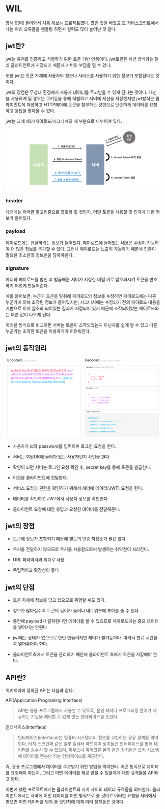 # WIL

항해 99에 들어와서 처음 해보는 프로젝트였다. 많은 것을 배웠고 또 자바스크립트에서 나는 여러 오류들을 핸들링 하면서 실력도 많이 늘어난 것 같다.

## jwt란?

jwt는 유저를 인증하고 식별하기 위한 토큰 기반 인증이다. jwt토큰은 세션 방식과는 달리 클라이언트에 저장되기 때문에 서버의 부담을 덜 수 있다.

또한 jwt는 토큰 자체에 사용자의 정보나 서비스를 사용하기 위한 정보가 포함된다는 것이다. 

jwt의 장점은 무상태 환경에서 사용자 데이터를 주고받을 수 있게 된다는 것이다. 세션을 사용하게 될 경우는 쿠키등을 통해 식별하고 서버에 세션을 저장했지만 jwt방식은 클라이언트에 저장하고 HTTP헤더에 토큰을 첨부하는 것만으로 단순하게 데이터를 요청하고 응답을 받아올 수 있다.

jwt는 크게 헤더/페이로드/시그니쳐의 세 부분으로 나누어져 있다.

![01](./2022_11_14~2022_11_20WIL/02.png)

### header

헤더에는 어떠한 알고리즘으로 암호화 할 것인지, 어떤 토큰을 사용할 것 인지에 대한 정보가 들어있다.

### payload

페이로드에는 전달하려는 정보가 들어있다. 페이로드에 들어있는 내용은 수정이 가능하여 더 많은 정보를 추가할 수 있다. 그러나 페이로드는 노출이 가능하기 때문에 인증이 필요한 최소한의 정보만을 담아야한다.

### signature

헤더와 페이로드를 합친 후 발급해준 서버가 지정한 비밀 키로 암호화시켜 토큰을 변조하기 어렵게 만들어준다.

예를 들어보면, 누군가 토큰을 탈취해 페이로드의 정보를 수정하면 페이로드에는 다른 누군가에 의해 조작된 정보가 들어있지만, 시그니처에는 수정되기 전의 페이로드 내용을 기반으로 이미 암호화 되어있는 결과가 저장되어 있기 때문에 조작되어있는 페이로드와는 다른 값이 나오게 된다.

이러한 방식으로 비교하면 서버는 토큰이 조작되었는지 아닌지를 쉽게 알 수 있고 다른 누군가는 조작된 토큰을 악용하기가 어려워진다.

## jwt의 동작원리

![02](./2022_11_14~2022_11_20WIL/01.png)

- 사용자가 id와 password를 입력하여 로그인 요청을 한다.

- 서버는 회원DB에 들어가 있는 사용자인지 확인을 한다.

- 확인이 되면 서버는 로그인 요청 확인 후, secret key를 통해 토큰을 발급한다.

- 이것을 클라이언트에 전달한다.

- 서비스 요청과 권한을 확인하기 위해서 헤더에 데이터(JWT) 요청을 한다.

- 데이터를 확인하고 JWT에서 사용자 정보를 확인한다.

- 클라이언트 요청에 대한 응답과 요청한 데이터를 전달해준다.

## jwt의 장점

- 토큰에 정보가 포함되기 때문에 별도의 인증 저장소가 필요 없다.

- 쿠키를 전달하지 않으므로 쿠키를 사용함으로써 발생하는 취약점이 사라진다.

- URL 파라미터와 헤더로 사용

- 독립적이고 확장성이 좋다

## jwt의 단점

- 토큰 자체에 정보를 담고 있으므로 위험할 수도 있다.

- 정보가 많아질수록 토큰의 길이가 늘어나 네트워크에 부하를 줄 수 있다.

- 중간에 payload가 탈취된다면 데이터를 볼 수 있으므로 페이로드에는 중요 데이터를 넣어서는 안된다

- jwt에는 상태가 없으므로 한번 만들어지면 제어가 불가능하다. 따라서 만료 시간을 꼭 넣어주어야 한다.

- 클라이언트측에서 토큰을 관리하기 때문에 클라이언트 측에서 토큰을 저장해야 한다.

## API란?

위키백과에 정의된 API는 다음과 같다.

API(Application Programing Interface)

> API는 응용 프로그램에서 사용할 수 있도록, 운영 체제나 프로그래밍 언어가 제공하는 기능을 제어할 수 있게 만든 인터페이스를 뜻한다.

인터페이스(Interface)

> 인터페이스(interface)는 컴퓨터 시스템끼리 정보를 교한하는 공유 경계를 의미한다, 터치 스크린과 같은 일부 컴퓨터 하드웨어 장치들은 인터페이스를 통해 데이터를 송수신 할 수 있으며, 마우스나 마이크론 폰가 같은 장치들은 오직 시스템에 데이터를 전송만 하는 인터페이스를 제공한다.

즉, 응용 프로그램에서 데이터를 주고받기 위한 방법을 의미한다. 어떤 방식으로 데이터를 요청해야 하는지, 그리고 어떤 데이터를 제공 받을 수 있을지에 대한 규격들을 API라고 한다.

이번에 했던 프로젝트에서는 클라이언트와 서버 사이의 데이터 규격들을 의미한다. 클라이언트에서는 서버에 어떤 데이터를 어떤 방식으로 줄 것이고 이러한 요청을 서버에서 받으면 어떤 데이터를 넘겨 줄 것인지에 대해 미리 정해놓은 것이다.
